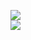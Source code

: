[![](https://img.shields.io/badge/Made%20With-Github%20Spray-lightgrey.svg?style=for-the-badge&logo=github)](https://github.com/Annihil/github-spray#26873)  
[![](https://i.imgur.com/2DrTn0Z.gif)](https://github.com/Annihil/github-spray)